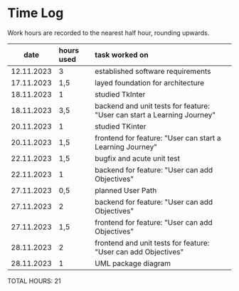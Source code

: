 # Time Log

Work hours are recorded to the nearest half hour, rounding upwards. 

| date       | hours used | task worked on |
| :--------: | :--------- | :------------- |
| 12.11.2023 | 3          | established software requirements |
| 17.11.2023 | 1,5        | layed foundation for architecture |
| 18.11.2023 | 1          | studied TkInter |
| 18.11.2023 | 3,5        | backend and unit tests for feature: "User can start a Learning Journey" |
| 20.11.2023 | 1          | studied TKinter |
| 20.11.2023 | 1,5        | frontend for feature: "User can start a Learning Journey" |
| 22.11.2023 | 1,5        | bugfix and acute unit test |
| 22.11.2023 | 1          | backend for feature: "User can add Objectives" |
| 27.11.2023 | 0,5        | planned User Path |
| 27.11.2023 | 2          | backend for feature: "User can add Objectives" |
| 27.11.2023 | 1,5        | frontend for feature: "User can add Objectives" |
| 28.11.2023 | 2          | frontend and unit tests for feature: "User can add Objectives" |
| 28.11.2023 | 1          | UML package diagram |

TOTAL HOURS: 21
